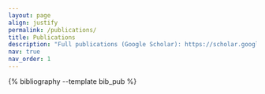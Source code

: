 ```yaml
---
layout: page
align: justify
permalink: /publications/
title: Publications
description: "Full publications (Google Scholar): https://scholar.google.com/citations?user=Fi6WlW0AAAAJ&hl=en. $\dag$ represents joint first author."
nav: true
nav_order: 1
---
```


<!-- _pages/publications.md -->
<div class="publications">

{% bibliography --template bib_pub %}

</div>
